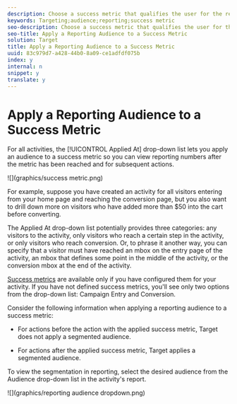 ```yaml
---
description: Choose a success metric that qualifies the user for the reporting audience.
keywords: Targeting;audience;reporting;success metric
seo-description: Choose a success metric that qualifies the user for the reporting audience.
seo-title: Apply a Reporting Audience to a Success Metric
solution: Target
title: Apply a Reporting Audience to a Success Metric
uuid: 83c979d7-a428-44b0-8a09-ce1adfdf075b
index: y
internal: n
snippet: y
translate: y
---
```


# Apply a Reporting Audience to a Success Metric

For all activities, the [!UICONTROL  Applied At] drop-down list lets you apply an audience to a success metric so you can view reporting numbers after the metric has been reached and for subsequent actions. 

![](graphics/success metric.png) 

For example, suppose you have created an activity for all visitors entering from your home page and reaching the conversion page, but you also want to drill down more on visitors who have added more than $50 into the cart before converting. 

The Applied At drop-down list potentially provides three categories: any visitors to the activity, only visitors who reach a certain step in the activity, or only visitors who reach conversion. Or, to phrase it another way, you can specify that a visitor must have reached an mbox on the entry page of the activity, an mbox that defines some point in the middle of the activity, or the conversion mbox at the end of the activity. 

[ Success metrics](r_success_metrics.md#reference_D011575C85DA48E989A244593D9B9924) are available only if you have configured them for your activity. If you have not defined success metrics, you'll see only two options from the drop-down list: Campaign Entry and Conversion. 

Consider the following information when applying a reporting audience to a success metric: 


* For actions before the action with the applied success metric, Target does not apply a segmented audience. 

* For actions after the applied success metric, Target applies a segmented audience. 



To view the segmentation in reporting, select the desired audience from the Audience drop-down list in the activity's report. 

![](graphics/reporting audience dropdown.png) 
